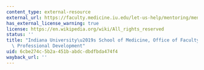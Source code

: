```yaml
---
content_type: external-resource
external_url: https://faculty.medicine.iu.edu/let-us-help/mentoring/mentoring-toolkit/
has_external_license_warning: true
license: https://en.wikipedia.org/wiki/All_rights_reserved
status: ''
title: "Indiana University\u2019s School of Medicine, Office of Faculty Affairs and\
  \ Professional Development"
uid: 6cbe274c-5b2a-451b-abdc-dbdfbda474f4
wayback_url: ''
---
```

